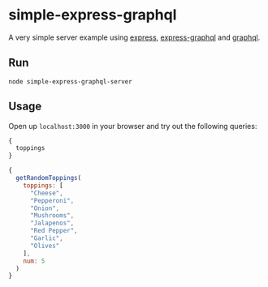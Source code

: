 # simple-express-graphql
A very simple server example using [express](https://github.com/expressjs/express), [express-graphql](https://github.com/graphql/express-graphql) and [graphql](https://github.com/graphql/graphql-js).

## Run

`node simple-express-graphql-server`

## Usage

Open up `localhost:3000` in your browser and try out the following queries:

```js
{
  toppings
}
```

```js
{
  getRandomToppings(
    toppings: [
      "Cheese",
      "Pepperoni",
      "Onion",
      "Mushrooms",
      "Jalapenos",
      "Red Pepper",
      "Garlic",
      "Olives"
    ],
    num: 5
  )
}
```
